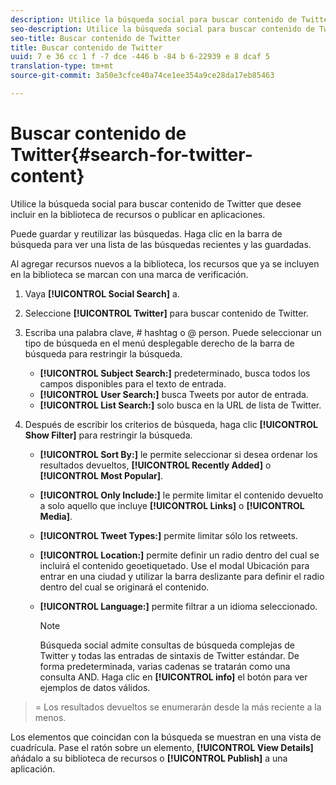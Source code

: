 ```yaml
---
description: Utilice la búsqueda social para buscar contenido de Twitter que desee incluir en la biblioteca de recursos o publicar en aplicaciones.
seo-description: Utilice la búsqueda social para buscar contenido de Twitter que desee incluir en la biblioteca de recursos o publicar en aplicaciones.
seo-title: Buscar contenido de Twitter
title: Buscar contenido de Twitter
uuid: 7 e 36 cc 1 f -7 dce -446 b -84 b 6-22939 e 8 dcaf 5
translation-type: tm+mt
source-git-commit: 3a50e3cfce40a74ce1ee354a9ce28da17eb85463

---
```



# Buscar contenido de Twitter{#search-for-twitter-content}

Utilice la búsqueda social para buscar contenido de Twitter que desee incluir en la biblioteca de recursos o publicar en aplicaciones.

Puede guardar y reutilizar las búsquedas. Haga clic en la barra de búsqueda para ver una lista de las búsquedas recientes y las guardadas.

Al agregar recursos nuevos a la biblioteca, los recursos que ya se incluyen en la biblioteca se marcan con una marca de verificación.

1. Vaya **[!UICONTROL Social Search]** a.
1. Seleccione **[!UICONTROL Twitter]** para buscar contenido de Twitter.
1. Escriba una palabra clave, # hashtag o @ person. Puede seleccionar un tipo de búsqueda en el menú desplegable derecho de la barra de búsqueda para restringir la búsqueda.

   * **[!UICONTROL Subject Search:]** predeterminado, busca todos los campos disponibles para el texto de entrada.
   * **[!UICONTROL User Search:]** busca Tweets por autor de entrada.
   * **[!UICONTROL List Search:]** solo busca en la URL de lista de Twitter.

1. Después de escribir los criterios de búsqueda, haga clic **[!UICONTROL Show Filter]** para restringir la búsqueda.

   * **[!UICONTROL Sort By:]** le permite seleccionar si desea ordenar los resultados devueltos, **[!UICONTROL Recently Added]** o **[!UICONTROL Most Popular]**.

   * **[!UICONTROL Only Include:]** le permite limitar el contenido devuelto a solo aquello que incluye **[!UICONTROL Links]** o **[!UICONTROL Media]**.

   * **[!UICONTROL Tweet Types:]** permite limitar sólo los retweets.
   * **[!UICONTROL Location:]** permite definir un radio dentro del cual se incluirá el contenido geoetiquetado. Use el modal Ubicación para entrar en una ciudad y utilizar la barra deslizante para definir el radio dentro del cual se originará el contenido.
   * **[!UICONTROL Language:]** permite filtrar a un idioma seleccionado.

      >[!NOTE]
      >
      >Búsqueda social admite consultas de búsqueda complejas de Twitter y todas las entradas de sintaxis de Twitter estándar. De forma predeterminada, varias cadenas se tratarán como una consulta AND. Haga clic en **[!UICONTROL info]** el botón para ver ejemplos de datos válidos.

>= Los resultados devueltos se enumerarán desde la más reciente a la menos.

Los elementos que coincidan con la búsqueda se muestran en una vista de cuadrícula. Pase el ratón sobre un elemento, **[!UICONTROL View Details]** añádalo a su biblioteca de recursos o **[!UICONTROL Publish]** a una aplicación.